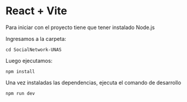 # React + Vite
Para iniciar con el proyecto tiene que tener instalado Node.js

Ingresamos a la carpeta:

`cd SocialNetwork-UNAS`

Luego ejecutamos:

`npm install`

Una vez instaladas las dependencias, ejecuta el comando de desarrollo

`npm run dev`
